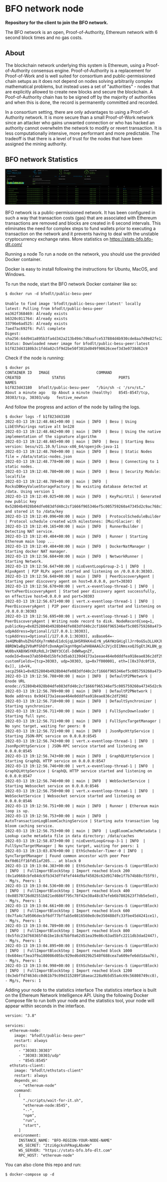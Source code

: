 # BFO network node
**Repository for the client to join the BFO network.**

The BFO network is an open, Proof-of-Authority, Ethereum network with 6 second block times and no gas costs. 


## About
The blockchain network underlying this system is Ethereum, using a Proof-of-Authority consensus engine. Proof-of-Authority is a replacement for Proof-of-Work and is well suited for consortium and public-permissioned chain setups as it does not depend on nodes solving arbitrarily complex mathematical problems, but instead uses a set of "authorities" - nodes that are explicitly allowed to create new blocks and secure the blockchain. A Poof-of-Authority chain has to be signed off by the majority of authorities and when this is done, the record is permanently committed and recorded.

In a consortium setting, there are only advantages to using a Proof-of-Authority network. It is more secure than a small Proof-of-Work network since an attacker who gains unwanted connection or who has hacked an authority cannot overwhelm the network to modify or revert transaction. It is less computationally intensive, more performant and more predictable. The tradeoff is that there is a level of trust for the nodes that have been assigned the mining authority.


## BFO network Statistics

![BFO network Statistics](bfo-network-statistics.png)

BFO network is a public-permissioned network. It has been configured in such a way that transaction costs (gas) that are associated with Ethereum transactions are removed and blocks are created in 6 second intervals. This eliminates the need for complex steps to fund wallets prior to executing a transaction on the network and it prevents having to deal with the unstable cryptocurrency exchange rates. More statistics on https://stats-bfo.bfo-dlt.com/

Running a node
To run a node on the network, you should use the provided Docker container.

Docker is easy to install following the instructions for Ubuntu, MacOS, and Windows.

To run the node, start the BFO network Docker container like so:

```
$ docker run -d bfodlt/public-besu-peer

Unable to find image 'bfodlt/public-besu-peer:latest' locally
latest: Pulling from bfodlt/public-besu-peer
ea362f368469: Already exists
b6320c011764: Already exists
33796e6ad525: Already exists
7aed7ac692f6: Pull complete
Digest: sha256:64d941a895b3fa4d342a213b494c7d0aafce537884d4b930cde8aa7d9e82fe12
Status: Downloaded newer image for bfodlt/public-besu-peer:latest
b1f823d43180b3c1fdda82c5f9d2be50f301bd049f98626ceef3d3e0738d62c9
```


Check if the node is running:

```
$ docker ps
CONTAINER ID   IMAGE                     COMMAND                  CREATED              STATUS                        PORTS                                 NAMES
b1f823d43180   bfodlt/public-besu-peer   "/bin/sh -c '/srv/st…"   About a minute ago   Up About a minute (healthy)   8545-8547/tcp, 30303/tcp, 30303/udp   festive_newton
```

And follow the progress and action of the node by tailing the logs.

```
$ docker logs -f b1f823d43180
2022-03-13 19:12:48.661+00:00 | main | INFO  | Besu | Using LibEthPairings native alt bn128
2022-03-13 19:12:48.662+00:00 | main | INFO  | Besu | Using the native implementation of the signature algorithm
2022-03-13 19:12:48.665+00:00 | main | INFO  | Besu | Starting Besu version: besu/v21.10.9/linux-x86_64/openjdk-java-11
2022-03-13 19:12:48.760+00:00 | main | INFO  | Besu | Static Nodes file = /data/static-nodes.json
2022-03-13 19:12:48.778+00:00 | main | INFO  | Besu | Connecting to 1 static nodes.
2022-03-13 19:12:48.780+00:00 | main | INFO  | Besu | Security Module: localfile
2022-03-13 19:12:48.789+00:00 | main | INFO  | RocksDBKeyValueStorageFactory | No existing database detected at /data. Using version 1
2022-03-13 19:12:49.025+00:00 | main | INFO  | KeyPairUtil | Generated new public key 0x52804b4928b04dfe083dfd40c2cf1666f965346ef5c005759260a47345d2c9ac768c1df9af201c8673ad8222f90ca84fe1c588830a3242b2beaeb844d351f9b6 and stored it to /data/key
2022-03-13 19:12:49.096+00:00 | main | INFO  | ProtocolScheduleBuilder | Protocol schedule created with milestones: [MuirGlacier: 0]
2022-03-13 19:12:49.165+00:00 | main | INFO  | RunnerBuilder | Detecting NAT service.
2022-03-13 19:12:49.404+00:00 | main | INFO  | Runner | Starting Ethereum main loop ...
2022-03-13 19:12:49.404+00:00 | main | INFO  | DockerNatManager | Starting docker NAT manager.
2022-03-13 19:12:56.604+00:00 | main | INFO  | NetworkRunner | Starting Network.
2022-03-13 19:12:56.647+00:00 | nioEventLoopGroup-2-1 | INFO  | RlpxAgent | P2P RLPx agent started and listening on /0.0.0.0:30303.
2022-03-13 19:12:56.648+00:00 | main | INFO  | PeerDiscoveryAgent | Starting peer discovery agent on host=0.0.0.0, port=30303
2022-03-13 19:12:56.670+00:00 | vert.x-eventloop-thread-1 | INFO  | VertxPeerDiscoveryAgent | Started peer discovery agent successfully, on effective host=0.0.0.0 and port=30303
2022-03-13 19:12:56.671+00:00 | vert.x-eventloop-thread-1 | INFO  | PeerDiscoveryAgent | P2P peer discovery agent started and listening on /0.0.0.0:30303
2022-03-13 19:12:56.695+00:00 | vert.x-eventloop-thread-1 | INFO  | PeerDiscoveryAgent | Writing node record to disk. NodeRecord{seq=1, publicKey=0x0252804b4928b04dfe083dfd40c2cf1666f965346ef5c005759260a47345d2c9ac, udpAddress=Optional[/127.0.0.1:30303], tcpAddress=Optional[/127.0.0.1:30303], asBase64=-Je4QMoBhvbZhGfdXy7rmNdvE1dcGjqLbHSR9kK4xErN_y6AYWzGHigllJrr0oG5u3LLHXJUG8uRc7VjbHi-8BRDW1wBg2V0aMfGhDfcDxmAgmlkgnY0gmlwhH8AAAGJc2VjcDI1NmsxoQJSgEtJKLBN_gg9_UDCzxZm-WU0bvXABXWSYKRzRdLJrIN0Y3CCdl-DdWRwgnZf, nodeId=0xee37ab504bd15bfe3d5ab3139d4173a1eeae464e0dddfea918eae836c2df2902, customFields={tcp=30303, udp=30303, ip=0x7f000001, eth=[[0x37dc0f19, 0x]], id=V4, secp256k1=0x0252804b4928b04dfe083dfd40c2cf1666f965346ef5c005759260a47345d2c9ac}}
2022-03-13 19:12:56.708+00:00 | main | INFO  | DefaultP2PNetwork | Enode URL enode://52804b4928b04dfe083dfd40c2cf1666f965346ef5c005759260a47345d2c9ac768c1df9af201c8673ad8222f90ca84fe1c588830a3242b2beaeb844d351f9b6@127.0.0.1:30303
2022-03-13 19:12:56.709+00:00 | main | INFO  | DefaultP2PNetwork | Node address 0x9d4173a1eeae464e0dddfea918eae836c2df2902
2022-03-13 19:12:56.710+00:00 | main | INFO  | DefaultSynchronizer | Starting synchronizer.
2022-03-13 19:12:56.711+00:00 | main | INFO  | FullSyncDownloader | Starting full sync.
2022-03-13 19:12:56.711+00:00 | main | INFO  | FullSyncTargetManager | No sync target, waiting for peers: 0
2022-03-13 19:12:56.721+00:00 | main | INFO  | JsonRpcHttpService | Starting JSON-RPC service on 0.0.0.0:8545
2022-03-13 19:12:56.743+00:00 | vert.x-eventloop-thread-1 | INFO  | JsonRpcHttpService | JSON-RPC service started and listening on 0.0.0.0:8545
2022-03-13 19:12:56.743+00:00 | main | INFO  | GraphQLHttpService | Starting GraphQL HTTP service on 0.0.0.0:8547
2022-03-13 19:12:56.746+00:00 | vert.x-eventloop-thread-1 | INFO  | GraphQLHttpService | GraphQL HTTP service started and listening on 0.0.0.0:8547
2022-03-13 19:12:56.746+00:00 | main | INFO  | WebSocketService | Starting Websocket service on 0.0.0.0:8546
2022-03-13 19:12:56.750+00:00 | vert.x-eventloop-thread-1 | INFO  | WebSocketService | Websocket service started and listening on 0.0.0.0:8546
2022-03-13 19:12:56.751+00:00 | main | INFO  | Runner | Ethereum main loop is up.
2022-03-13 19:12:56.753+00:00 | main | INFO  | AutoTransactionLogBloomCachingService | Starting auto transaction log bloom caching service.
2022-03-13 19:12:56.753+00:00 | main | INFO  | LogBloomCacheMetadata | Lookup cache metadata file in data directory: /data/caches
2022-03-13 19:12:58.873+00:00 | nioEventLoopGroup-3-1 | INFO  | FullSyncTargetManager | No sync target, waiting for peers: 1
2022-03-13 19:13:03.876+00:00 | EthScheduler-Timer-0 | INFO  | SyncTargetManager | Found common ancestor with peer Peer 0xf0d61ff16fd51af205... at block 0
2022-03-13 19:13:04.383+00:00 | EthScheduler-Services-5 (importBlock) | INFO  | FullImportBlockStep | Import reached block 200 (0x1a9668cbfe84dc6fb343dff4fef444d9af45026c62d91740e1f7b74b88cf55f9), - Mg/s, Peers: 1
2022-03-13 19:13:04.536+00:00 | EthScheduler-Services-5 (importBlock) | INFO  | FullImportBlockStep | Import reached block 400 (0x08570726d02551b821ed686f795c78f42e30a48c87efeb6b7802623f7db5e5ed), - Mg/s, Peers: 1
2022-03-13 19:13:04.661+00:00 | EthScheduler-Services-5 (importBlock) | INFO  | FullImportBlockStep | Import reached block 600 (0x7fa4c7a9506decbf6df77bffab5e0816560e8c0e350488dfc33fbe45d4241ce1), - Mg/s, Peers: 1
2022-03-13 19:13:04.789+00:00 | EthScheduler-Services-5 (importBlock) | INFO  | FullImportBlockStep | Import reached block 800 (0x5fdc23d760365f4b1be18c67bbf0a62d51ea39e86c63ad5bfc2211db3dad2447), - Mg/s, Peers: 1
2022-03-13 19:13:04.895+00:00 | EthScheduler-Services-5 (importBlock) | INFO  | FullImportBlockStep | Import reached block 1000 (0x604ecf3ea3f9a180086d05bc929ed6d4929b2540f688cea7a609efe6dd1daa76), - Mg/s, Peers: 1
2022-03-13 19:13:04.998+00:00 | EthScheduler-Services-5 (importBlock) | INFO  | FullImportBlockStep | Import reached block 1200 (0x3ebffd7463dcc0d61b79c09d315289f10aeac228a9b5d55a4c69c56808749cc8), - Mg/s, Peers: 1
```

Adding your node to the statistics interface
The statistics interface is built on the Ethereum Network Intelligence API. Using the following Docker Compose file to run both your node and the statistics tool, your node will appear within seconds in the interface.

```
version: "3.8"

services:
  ethereum-node:
    image: "bfodlt/public-besu-peer"
    restart: always
    ports:
      - "30303:30303"
      - "30303:30303/udp"
      - "8545:8545"
  ethstats-client:
    image: "bfodlt/ethstats-client"
    restart: always
    depends_on:
      - "ethereum-node"
    command:
      [
        "./scripts/wait-for-it.sh",
        "ethereum-node:8545",
        "--",
        "npm",
        "run",
        "start",
      ]
    environment:
      INSTANCE_NAME: "BFO-REGION-YOUR-NODE-NAME"
      WS_SECRET: "2tzi6gckshPAagLAbxWo"
      WS_SERVER: "https://stats-bfo.bfo-dlt.com"
      RPC_HOST: "ethereum-node"
```

You can also clone this repo and run:

```
$ docker-compose up -d
```
